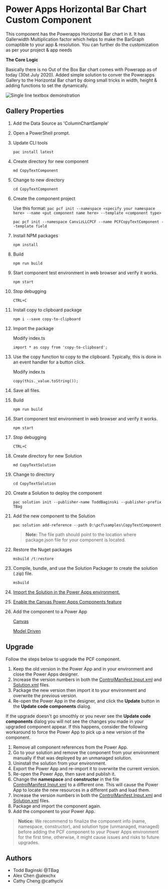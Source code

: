 # Power Apps Horizontal Bar Chart Custom Component
This component has the Powerapps Horizontal Bar chart in it. It has Gallerwidth Multiplication factor which helps to make the BarGraph comaptible to your app & resolution. You can further do the customization as per your project & app needs

**The Core Logic**

Basically there is no Out of the Box Bar chart comes with Powerapp as of today (30st July 2020). Added simple solution to conver the Powerapps Gallery to the Horizontal Bar chart by doing small tricks in width, height & adding functions to set the dynamically.

![Single line textbox demonstration](https://github.com/nitins2408/PowerApps/blob/master/Horizontal%20Bar%20Chart/HorizontalBarChart.JPG)

 
 
## Gallery Properties

1. Add the Data Source as 'ColumnChartSample'

1. Open a PowerShell prompt.

1. Update CLI tools 

    `pac install latest`

1. Create directory for new component 

    `md CopyTextComponent`

1. Change to new directory 

    `cd CopyTextComponent`

1. Create the component project

    Use this format: `pac pcf init --namespace <specify your namespace here> --name <put component name here> --template <component type>`

    `pac pcf init --namespace CanvizLLCPCF --name PCFCopyTextComponent --template field`

1. Install NPM packages 

    `npm install`

1. Build 

    `npm run build`

1. Start component test environment in web browser and verify it works. 

    `npm start`

1. Stop debugging 

    `CTRL+C`

1. Install copy to clipboard package 

    `npm i --save copy-to-clipboard`

1. Import the package

    Modify index.ts 

    `import * as copy from 'copy-to-clipboard';`

1. Use the copy function to copy to the clipboard.  Typically, this is done in an event handler for a button click.

    Modify index.ts
    
    `copy(this._value.toString());`

1. Save all files.

1. Build 

    `npm run build`

1. Start component test environment in web browser and verify it works. 

    `npm start`

1. Stop debugging 

    `CTRL+C`

1. Create directory for new Solution 

    `md CopyTextSolution`

1. Change to directory 

    `cd CopyTextSolution`

1. Create a Solution to deploy the component 

    `pac solution init --publisher-name ToddBaginski --publisher-prefix TBag`

1. Add the new component to the Solution 

    `pac solution add-reference --path D:\pcf\samples\CopyTextComponent`

    >**Note:** The file path should point to the location where package.json file for your component is located.

1. Restore the Nuget packages 

    `msbuild /t:restore`

1. Compile, bundle, and use the Solution Packager to create the solution (.zip) file.

    `msbuild`

1. [Import the Solution in the Power Apps environment.](https://docs.microsoft.com/en-us/powerapps/maker/common-data-service/import-update-export-solutions)

1. [Enable the Canvas Power Apps Components feature](https://docs.microsoft.com/en-us/powerapps/developer/component-framework/component-framework-for-canvas-apps)

1. Add the component to a Power App

    [Canvas](https://docs.microsoft.com/en-us/powerapps/developer/component-framework/component-framework-for-canvas-apps#add-components-to-a-canvas-app)

    [Model Driven](https://docs.microsoft.com/en-us/powerapps/developer/component-framework/add-custom-controls-to-a-field-or-entity)

## Upgrade

Follow the steps below to upgrade the PCF component.

1. Keep the old version in the Power App and in your environment and close the Power Apps designer.
1. Increase the version numbers in both the [ControlManifest.Input.xml](https://github.com/TBag/power-apps-copy-text-to-clipboard/blob/master/CopyTextComponent/PCFCopyTextComponent/ControlManifest.Input.xml) and [Solution.xml](https://github.com/TBag/power-apps-copy-text-to-clipboard/blob/master/CopyTextComponent/CopyTextSolution/Other/Solution.xml) files.
1. Package the new version then import it to your environment and overwrite the previous version.
1. Re-open the Power App in the designer, and click the **Update** button in the **Update code components** dialog.

If the upgrade doesn't go smoothly or you never see the **Update code components** dialog you will not see the changes you made in your upgraded component appear.  If this happens, consider the following workaround to force the Power App to pick up a new version of the component.

1. Remove all component references from the Power App.
1. Go to your solution and remove the component from your environment manually if that was deployed by an unmanaged solution.
1. Uninstall the solution from your environment.
1. Export the Power App and re-import it to overwrite the current version.
1. Re-open the Power App, then save and publish it.
1. Change the **namespace** and **constructor** in the file [ControlManifest.Input.xml](https://github.com/TBag/power-apps-copy-text-to-clipboard/blob/master/CopyTextComponent/PCFCopyTextComponent/ControlManifest.Input.xml) to a different one.  This will cause the Power App to locate the new resources in a different path and load them.
1. Increase the version numbers in both the [ControlManifest.Input.xml](https://github.com/TBag/power-apps-copy-text-to-clipboard/blob/master/CopyTextComponent/PCFCopyTextComponent/ControlManifest.Input.xml) and [Solution.xml](https://github.com/TBag/power-apps-copy-text-to-clipboard/blob/master/CopyTextComponent/CopyTextSolution/Other/Solution.xml) files.
1. Package and import the component again.
1. Add the component to your Power App.

> **Notice:** We recommend to finalize the component info (name, namespace, constructor), and solution type (unmanaged, managed) before adding the PCF component to your Power Apps environment for the first time, otherwise, it might cause issues and risks to future upgrades.

## Authors
- Todd Baginski @TBag
- Alex Chen @alexchx
- Cathy Cheng @cathyclx
